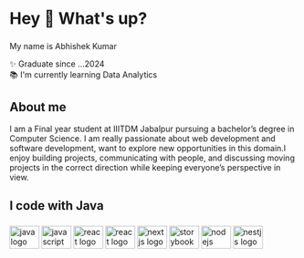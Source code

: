 <h1 align="left">Hey 👋 What's up?</h1>

###

<p align="left">My name is Abhishek Kumar </p>
<p align="left">✨ Graduate since ...2024 <br>📚 I'm currently learning Data Analytics</p>

###

<h2 align="left">About me</h2>

I am a Final year student at IIITDM Jabalpur pursuing a bachelor’s degree in Computer Science. I am really passionate about
web development and software development, want to explore new opportunities in this domain.I enjoy building projects,
communicating with people, and discussing moving projects in the correct direction while keeping everyone’s perspective in
view.



###

<h2 align="left">I code with Java</h2>

###

<div align="left">

  <img src="https://cdn.jsdelivr.net/gh/devicons/devicon/icons/java/java-original-wordmark.svg" height="40" width="52" alt="java logo" />        
 
  <img src="https://cdn.jsdelivr.net/gh/devicons/devicon/icons/javascript/javascript-original.svg" height="40" width="52" alt="javascript logo"  />
  <img src="https://cdn.jsdelivr.net/gh/devicons/devicon/icons/html5/html5-original.svg" height="40" width="52" alt="react logo"   />
  <img src="https://cdn.jsdelivr.net/gh/devicons/devicon/icons/react/react-original.svg" height="40" width="52" alt="react logo"  />
  <img src="https://cdn.jsdelivr.net/gh/devicons/devicon/icons/css3/css3-original.svg" height="40" width="52" alt="nextjs logo"  />
  <img src="https://cdn.jsdelivr.net/gh/devicons/devicon/icons/mysql/mysql-original.svg" height="40" width="52" alt="storybook logo"  />
  <img src="https://cdn.jsdelivr.net/gh/devicons/devicon/icons/nodejs/nodejs-original.svg" height="40" width="52" alt="nodejs logo"  />
  <img src="https://cdn.jsdelivr.net/gh/devicons/devicon/icons/python/python-original.svg" height="40" width="52" alt="nestjs logo"  />
 
</div>

###
